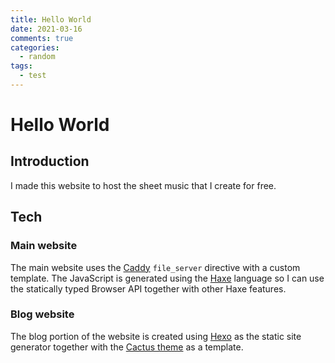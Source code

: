 ```yaml
---
title: Hello World
date: 2021-03-16
comments: true
categories:
  - random
tags:
  - test
---
```


# Hello World

## Introduction

I made this website to host the sheet music that I create for free.

## Tech

### Main website

The main website uses the [Caddy](https://caddyserver.com/) `file_server` directive with a custom template. The JavaScript is generated using the [Haxe](https://haxe.org) language so I can use the statically typed Browser API together with other Haxe features.

### Blog website

The blog portion of the website is created using [Hexo](https://hexo.io/) as the static site generator together with the [Cactus theme](https://github.com/probberechts/cactus-dark) as a template.
